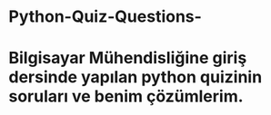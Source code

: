 # Python-Quiz-Questions-
# Bilgisayar Mühendisliğine giriş dersinde yapılan python quizinin soruları ve benim çözümlerim.
